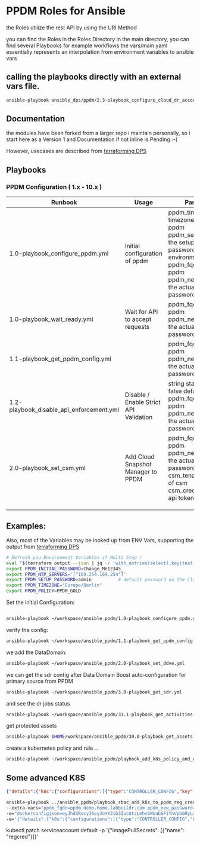 # PPDM Roles for Ansible


the Roles utilize the rest API by using the URI Method

you can find the Roles in the Roles Directory
in the main directory, you can find several Playbooks for example workflows
the vars/main.yaml essentially represents an interpolation from environment variables to ansible vars




## calling the playbooks directly with an external vars file.
```bash
ansible-playbook ansible_dps/ppdm/2.3-playbook_configure_cloud_dr_account.yml --extra-vars "@ppdm-prod/vars.yaml"
```

## Documentation
the modules have been forked from a larger repo i maintain personally, so i start here as a Version 1 and Documentation if not inline is Pending :-(

However, usecases are described from [terraforming DPS](https://github.com/bottkars/terraforming-dps)



## Playbooks

### PPDM Configuration ( 1.x - 10.x )



Runbook | Usage  | Parameters   
------|---------------------|---  
1.0-playbook_configure_ppdm.yml | Initial configuration of ppdm | ppdm_timeZone, the timezone config for ppdm<br> ppdm_setup_password, the setup only password, depend on environment <br> ppdm_fqdn, url /fqdn of ppdm <br> ppdm_new_password, the actual (admin) password 
1.0-playbook_wait_ready.yml | Wait for API to accept requests  |  ppdm_fqdn, url /fqdn of ppdm <br> ppdm_new_password, the actual (admin) password
1.1-playbook_get_ppdm_config.yml  |    |  ppdm_fqdn, url /fqdn of ppdm <br> ppdm_new_password, the actual (admin) password
1.2-playbook_disable_api_enforcement.yml  |  Disable / Enable Strict API Validation  | string status,true or false  default false  ppdm_fqdn, url /fqdn of ppdm <br> ppdm_new_password, the actual (admin) password
2.0-playbook_set_csm.yml  | Add Cloud Snapshot Manager to PPDM   |  ppdm_fqdn, url /fqdn of ppdm <br> ppdm_new_password, the actual (admin) password <br>csm_tenant, tenant id of csm <br> csm_credentials, csm api token 
  |    |  
  |    |  
  |    |  


## Examples:


Also, most of the Variables may be looked up from ENV Vars, supporting the output from [terraforming DPS](https://github.com/bottkars/terraforming-dps)

```bash
# Refresh you Environment Variables if Multi Step !
eval "$(terraform output --json | jq -r 'with_entries(select(.key|test("^PP+"))) | keys[] as $key | "export \($key)=\"\(.[$key].value)\""')"
export PPDM_INITIAL_PASSWORD=Change_Me12345_
export PPDM_NTP_SERVERS='["169.254.169.254"]'
export PPDM_SETUP_PASSWORD=admin          # default password on the Cloud PPDM rest API
export PPDM_TIMEZONE="Europe/Berlin"
export PPDM_POLICY=PPDM_GOLD


```
Set the initial Configuration:    
```bash

ansible-playbook ~/workspace/ansible_ppdm/1.0-playbook_configure_ppdm.yml
```
verify the config:

```bash
ansible-playbook ~/workspace/ansible_ppdm/1.1-playbook_get_ppdm_config.yml
```
we add the DataDomain:  

```bash
ansible-playbook ~/workspace/ansible_ppdm/2.0-playbook_set_ddve.yml 
```
we can get the sdr config after Data Domain Boost auto-configuration for primary source  from PPDM

```bash
ansible-playbook ~/workspace/ansible_ppdm/3.0-playbook_get_sdr.yml
```
and see the dr jobs status
```bash
ansible-playbook ~/workspace/ansible_ppdm/31.1-playbook_get_activities.yml --extra-vars "filter='category eq \"DISASTER_RECOVERY\"'"
```

get protected assets
```bash
ansible-playbook $HOME/workspace/ansible_ppdm/30.0-playbook_get_assets.yml -e "asset_filter='protectionStatus eq \"PROTECTED\"'"
```

create a kubernetes policy and rule ...

```bash
ansible-playbook ~/workspace/ansible_ppdm/playbook_add_k8s_policy_and_rule.yml 
```

## Some advanced K8S
```json
{"details":{"k8s":{"configurations":[{"type":"CONTROLLER_CONFIG","key":"k8s.ppdm.vspherecsi.use.fsagent","value":"true"},{"type":"CONTROLLER_CONFIG","key":"k8s.docker.registry","value":"harbor.pks.home.labbuildr.com"},{"type":"CONTROLLER_CONFIG","key":"ppdm.backup.concurrency","value":"2"},{"type":"POD_CONFIG","key":"VELERO","value":"c3BlYzoKICB0ZW1wbGF0ZToKICAgIG1ldGFkYXRhOgogICAgICBsYWJlbHM6CiAgICAgICAgYXBwLmt1YmVybmV0ZXMuaW8vbmFtZTogdmVsZXJvLXBwZG0KICAgIHNwZWM6CiAgICAgIGltYWdlUHVsbFNlY3JldHM6CiAgICAgICAtIG5hbWU6IHJlZ2NyZWQ="},{"type":"CONTROLLER_CONFIG","key":"k8s.image.pullsecrets","value":"regcred"}]}}}
```


```bash
ansible-playbook ../ansible_ppdm/playbook_rbac_add_k8s_to_ppdm_reg_cred.yml \
--extra-vars="ppdm_fqdn=ppdm-demo.home.labbuildr.com ppdm_new_password=Change_Me12345_ rbac_source=/Users/bottk/workspace/ocs_vsphere/rbac/" \
-e="dockerconfigjson=eyJhdXRocyI6eyJoYXJib3IucGtzLmhvbWUubGFiYnVpbGRyLmNvbSI6eyJ1c2VybmFtZSI6InJvYm90JHBwZG1fYWNjb3VudCIsInBhc3N3b3JkIjoiTnJVU2ZWMGVPVFFmVGN0RHVienhNblV1a3IwRDBXbnkiLCJhdXRoIjoiY205aWIzUWtjSEJrYlY5aFkyTnZkVzUwT2s1eVZWTm1WakJsVDFSUlpsUmpkRVIxWW5wNFRXNVZkV3R5TUVRd1YyNTUifX19" \
-e='{"details":{"k8s":{"configurations":[{"type":"CONTROLLER_CONFIG","key":"k8s.ppdm.vspherecsi.use.fsagent","value":"true"},{"type":"CONTROLLER_CONFIG","key":"k8s.docker.registry","value":"harbor.pks.home.labbuildr.com"},{"type":"CONTROLLER_CONFIG","key":"k8s.image.pullsecrets","value":"regcred"},{"type":"POD_CONFIG","key":"VELERO","value":"c3BlYzoKICB0ZW1wbGF0ZToKICAgIG1ldGFkYXRhOgogICAgICBsYWJlbHM6CiAgICAgICAgYXBwLmt1YmVybmV0ZXMuaW8vbmFtZTogdmVsZXJvLXBwZG0KICAgIHNwZWM6CiAgICAgIGltYWdlUHVsbFNlY3JldHM6CiAgICAgICAtIG5hbWU6IHJlZ2NyZWQ="}]}}}'
```

kubectl patch serviceaccount default  -p '{"imagePullSecrets": [{"name": "regcred"}]}'
